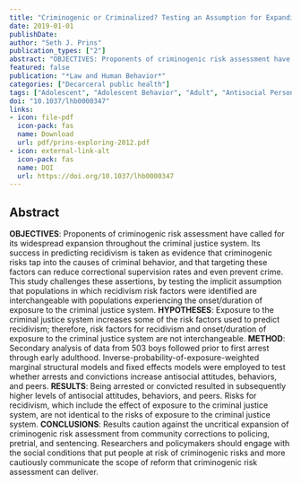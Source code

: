 ```yaml
---
title: "Criminogenic or Criminalized? Testing an Assumption for Expanding Criminogenic Risk Assessment"
date: 2019-01-01
publishDate: 
author: "Seth J. Prins"
publication_types: ["2"]
abstract: "OBJECTIVES: Proponents of criminogenic risk assessment have called for its widespread expansion throughout the criminal justice system. Its success in predicting recidivism is taken as evidence that criminogenic risks tap into the causes of criminal behavior, and that targeting these factors can reduce correctional supervision rates and even prevent crime. This study challenges these assertions, by testing the implicit assumption that populations in which recidivism risk factors were identified are interchangeable with populations experiencing the onset/duration of exposure to the criminal justice system. HYPOTHESES: Exposure to the criminal justice system increases some of the risk factors used to predict recidivism; therefore, risk factors for recidivism and onset/duration of exposure to the criminal justice system are not interchangeable. METHOD: Secondary analysis of data from 503 boys followed prior to first arrest through early adulthood. Inverse-probability-of-exposure-weighted marginal structural models and fixed effects models were employed to test whether arrests and convictions increase antisocial attitudes, behaviors, and peers. RESULTS: Being arrested or convicted resulted in subsequently higher levels of antisocial attitudes, behaviors, and peers. Risks for recidivism, which include the effect of exposure to the criminal justice system, are not identical to the risks of exposure to the criminal justice system. CONCLUSIONS: Results caution against the uncritical expansion of criminogenic risk assessment from community corrections to policing, pretrial, and sentencing. Researchers and policymakers should engage with the social conditions that put people at risk of criminogenic risks and more cautiously communicate the scope of reform that criminogenic risk assessment can deliver. (PsycINFO Database Record (c) 2019 APA, all rights reserved)."
featured: false
publication: "*Law and Human Behavior*"
categories: ["Decarceral public health"]
tags: ["Adolescent", "Adolescent Behavior", "Adult", "Antisocial Personality Disorder", "Criminal Behavior", "Criminals", "Humans", "Juvenile Delinquency", "Male", "Pennsylvania", "Psychiatric Status Rating Scales", "Recidivism", "Risk Assessment", "Risk Factors", "Young Adult"]
doi: "10.1037/lhb0000347"
links:
- icon: file-pdf
  icon-pack: fas
  name: Download
  url: pdf/prins-exploring-2012.pdf
- icon: external-link-alt
  icon-pack: fas
  name: DOI
  url: https://doi.org/10.1037/lhb0000347
---
```


## Abstract

**OBJECTIVES**: Proponents of criminogenic risk assessment have called for its widespread expansion throughout the criminal justice system. Its success in predicting recidivism is taken as evidence that criminogenic risks tap into the causes of criminal behavior, and that targeting these factors can reduce correctional supervision rates and even prevent crime. This study challenges these assertions, by testing the implicit assumption that populations in which recidivism risk factors were identified are interchangeable with populations experiencing the onset/duration of exposure to the criminal justice system. **HYPOTHESES**: Exposure to the criminal justice system increases some of the risk factors used to predict recidivism; therefore, risk factors for recidivism and onset/duration of exposure to the criminal justice system are not interchangeable. **METHOD**: Secondary analysis of data from 503 boys followed prior to first arrest through early adulthood. Inverse-probability-of-exposure-weighted marginal structural models and fixed effects models were employed to test whether arrests and convictions increase antisocial attitudes, behaviors, and peers. **RESULTS**: Being arrested or convicted resulted in subsequently higher levels of antisocial attitudes, behaviors, and peers. Risks for recidivism, which include the effect of exposure to the criminal justice system, are not identical to the risks of exposure to the criminal justice system. **CONCLUSIONS**: Results caution against the uncritical expansion of criminogenic risk assessment from community corrections to policing, pretrial, and sentencing. Researchers and policymakers should engage with the social conditions that put people at risk of criminogenic risks and more cautiously communicate the scope of reform that criminogenic risk assessment can deliver. 

